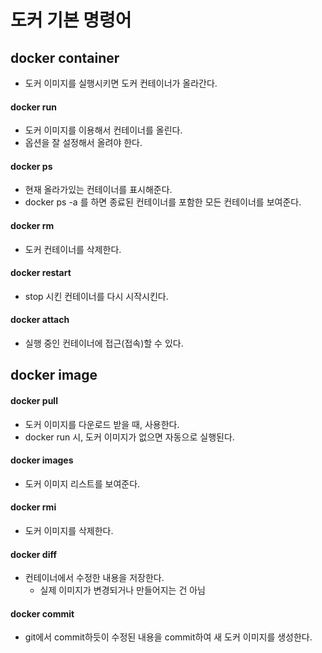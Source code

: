 # 도커 기본 명령어

## docker container

- 도커 이미지를 실행시키면 도커 컨테이너가 올라간다.

#### docker run

- 도커 이미지를 이용해서 컨테이너를 올린다.
- 옵션을 잘 설정해서 올려야 한다.

#### docker ps

- 현재 올라가있는 컨테이너를 표시해준다.
- docker ps -a 를 하면 종료된 컨테이너를 포함한 모든 컨테이너를 보여준다.

#### docker rm

- 도커 컨테이너를 삭제한다.


#### docker restart

- stop 시킨 컨테이너를 다시 시작시킨다.

#### docker attach

- 실행 중인 컨테이너에 접근(접속)할 수 있다.

## docker image

#### docker pull

- 도커 이미지를 다운로드 받을 때, 사용한다.
- docker run 시, 도커 이미지가 없으면 자동으로 실행된다.

#### docker images

- 도커 이미지 리스트를 보여준다.

#### docker rmi

- 도커 이미지를 삭제한다.

#### docker diff

- 컨테이너에서 수정한 내용을 저장한다.
    - 실제 이미지가 변경되거나 만들어지는 건 아님

#### docker commit

- git에서 commit하듯이 수정된 내용을 commit하여 새 도커 이미지를 생성한다.
